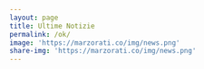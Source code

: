 ```yaml
---
layout: page
title: Ultime Notizie
permalink: /ok/
image: 'https://marzorati.co/img/news.png'
share-img: 'https://marzorati.co/img/news.png'
---
```

<!-- Style per bottone top -->
<style>
#return-to-top {
    position: fixed;
    bottom: 20px;
    right: 20px;
    background: rgb(0, 0, 0);
    background: rgba(0, 0, 0, 0.7);
    width: 50px;
    height: 50px;
    display: block;
    text-decoration: none;
    -webkit-border-radius: 35px;
    -moz-border-radius: 35px;
    border-radius: 35px;
    display: none;
    -webkit-transition: all 0.3s linear;
    -moz-transition: all 0.3s ease;
    -ms-transition: all 0.3s ease;
    -o-transition: all 0.3s ease;
    transition: all 0.3s ease;
}
#return-to-top i {
    color: #fff;
    margin: 0;
    position: relative;
    left: 16px;
    top: 13px;
    font-size: 19px;
    -webkit-transition: all 0.3s ease;
    -moz-transition: all 0.3s ease;
    -ms-transition: all 0.3s ease;
    -o-transition: all 0.3s ease;
    transition: all 0.3s ease;
}
#return-to-top:hover {
    background: rgba(0, 0, 0, 0.9);
}
#return-to-top:hover i {
    color: #fff;
    top: 5px;
}
</style>
<!-- Style per bottone top -->
<!-- Style per RSS -->
<style>
    .itemTitle a{font-weight:bold; font-size:18px; color:#008AFF; text-decoration:none }
    .itemTitle a:hover{ text-decoration:underline }
    .itemDate{font-size:11px;color:#AAAAAA;}
</style>
<!-- Style per RSS -->







<script type="text/javascript" src="http://momentjs.com/downloads/moment-with-langs.min.js"></script>
<script>
    /*FeedEk jQuery RSS/ATOM Feed Plugin v2.0
* //jquery-plugins.net/FeedEk/FeedEk.html  
* https://github.com/enginkizil/FeedEk
* Author : Engin KIZIL //www.enginkizil.com */

(function($){$.fn.FeedEk=function(opt){var def=$.extend({FeedUrl:"//rss.cnn.com/rss/edition.rss",MaxCount:5,ShowDesc:true,ShowPubDate:true,CharacterLimit:0,TitleLinkTarget:"_blank",DateFormat:"",DateFormatLang:"en"},opt);var id=$(this).attr("id"),i,s="",dt;$("#"+id).empty().append('<img src="loader.gif" />');$.ajax({url:"//ajax.googleapis.com/ajax/services/feed/load?v=1.0&num="+def.MaxCount+"&output=json&q="+encodeURIComponent(def.FeedUrl)+"&hl=en&callback=?",dataType:"json",success:function(data){$("#"+id).empty();$.each(data.responseData.feed.entries,function(e,item){s+='<li><div class="itemTitle"><a href="'+item.link+'" target="'+def.TitleLinkTarget+'" >'+item.title+"</a></div>";if(def.ShowPubDate){dt=new Date(item.publishedDate);if($.trim(def.DateFormat).length>0){try{moment.lang(def.DateFormatLang);s+='<div class="itemDate">'+moment(dt).format(def.DateFormat)+"</div>"}catch(e){s+='<div class="itemDate">'+dt.toLocaleDateString()+"</div>"}}else{s+='<div class="itemDate">'+dt.toLocaleDateString()+"</div>"}}if(def.ShowDesc){if(def.DescCharacterLimit>0&&item.content.length>def.DescCharacterLimit){s+='<div class="itemContent">'+item.content.substr(0,def.DescCharacterLimit)+"...</div>"}else{s+='<div class="itemContent">'+item.content+"</div>"}}});$("#"+id).append('<ul class="feedEkList">'+s+"</ul>")}})}})(jQuery);


// Moment js
!function(t,e){"object"==typeof exports&&"undefined"!=typeof module?module.exports=e():"function"==typeof define&&define.amd?define(e):t.moment=e()}(this,function(){"use strict";function t(){return Pi.apply(null,arguments)}function e(t){Pi=t}function n(t){return"[object Array]"===Object.prototype.toString.call(t)}function i(t){return t instanceof Date||"[object Date]"===Object.prototype.toString.call(t)}function r(t,e){var n,i=[];for(n=0;n<t.length;++n)i.push(e(t[n],n));return i}function s(t,e){return Object.prototype.hasOwnProperty.call(t,e)}function o(t,e){for(var n in e)s(e,n)&&(t[n]=e[n]);return s(e,"toString")&&(t.toString=e.toString),s(e,"valueOf")&&(t.valueOf=e.valueOf),t}function a(t,e,n,i){return Oe(t,e,n,i,!0).utc()}function u(){return{empty:!1,unusedTokens:[],unusedInput:[],overflow:-2,charsLeftOver:0,nullInput:!1,invalidMonth:null,invalidFormat:!1,userInvalidated:!1,iso:!1}}function d(t){return null==t._pf&&(t._pf=u()),t._pf}function l(t){if(null==t._isValid){var e=d(t);t._isValid=!(isNaN(t._d.getTime())||!(e.overflow<0)||e.empty||e.invalidMonth||e.invalidWeekday||e.nullInput||e.invalidFormat||e.userInvalidated),t._strict&&(t._isValid=t._isValid&&0===e.charsLeftOver&&0===e.unusedTokens.length&&void 0===e.bigHour)}return t._isValid}function c(t){var e=a(0/0);return null!=t?o(d(e),t):d(e).userInvalidated=!0,e}function f(t,e){var n,i,r;if("undefined"!=typeof e._isAMomentObject&&(t._isAMomentObject=e._isAMomentObject),"undefined"!=typeof e._i&&(t._i=e._i),"undefined"!=typeof e._f&&(t._f=e._f),"undefined"!=typeof e._l&&(t._l=e._l),"undefined"!=typeof e._strict&&(t._strict=e._strict),"undefined"!=typeof e._tzm&&(t._tzm=e._tzm),"undefined"!=typeof e._isUTC&&(t._isUTC=e._isUTC),"undefined"!=typeof e._offset&&(t._offset=e._offset),"undefined"!=typeof e._pf&&(t._pf=d(e)),"undefined"!=typeof e._locale&&(t._locale=e._locale),Hi.length>0)for(n in Hi)i=Hi[n],r=e[i],"undefined"!=typeof r&&(t[i]=r);return t}function h(e){f(this,e),this._d=new Date(null!=e._d?e._d.getTime():0/0),Li===!1&&(Li=!0,t.updateOffset(this),Li=!1)}function m(t){return t instanceof h||null!=t&&null!=t._isAMomentObject}function _(t){return 0>t?Math.ceil(t):Math.floor(t)}function y(t){var e=+t,n=0;return 0!==e&&isFinite(e)&&(n=_(e)),n}function p(t,e,n){var i,r=Math.min(t.length,e.length),s=Math.abs(t.length-e.length),o=0;for(i=0;r>i;i++)(n&&t[i]!==e[i]||!n&&y(t[i])!==y(e[i]))&&o++;return o+s}function g(){}function D(t){return t?t.toLowerCase().replace("_","-"):t}function v(t){for(var e,n,i,r,s=0;s<t.length;){for(r=D(t[s]).split("-"),e=r.length,n=D(t[s+1]),n=n?n.split("-"):null;e>0;){if(i=M(r.slice(0,e).join("-")))return i;if(n&&n.length>=e&&p(r,n,!0)>=e-1)break;e--}s++}return null}function M(t){var e=null;if(!Ii[t]&&"undefined"!=typeof module&&module&&module.exports)try{e=xi._abbr,require("./locale/"+t),Y(e)}catch(n){}return Ii[t]}function Y(t,e){var n;return t&&(n="undefined"==typeof e?S(t):w(t,e),n&&(xi=n)),xi._abbr}function w(t,e){return null!==e?(e.abbr=t,Ii[t]=Ii[t]||new g,Ii[t].set(e),Y(t),Ii[t]):(delete Ii[t],null)}function S(t){var e;if(t&&t._locale&&t._locale._abbr&&(t=t._locale._abbr),!t)return xi;if(!n(t)){if(e=M(t))return e;t=[t]}return v(t)}function k(t,e){var n=t.toLowerCase();Ai[n]=Ai[n+"s"]=Ai[e]=t}function T(t){return"string"==typeof t?Ai[t]||Ai[t.toLowerCase()]:void 0}function b(t){var e,n,i={};for(n in t)s(t,n)&&(e=T(n),e&&(i[e]=t[n]));return i}function O(e,n){return function(i){return null!=i?(W(this,e,i),t.updateOffset(this,n),this):U(this,e)}}function U(t,e){return t._d["get"+(t._isUTC?"UTC":"")+e]()}function W(t,e,n){return t._d["set"+(t._isUTC?"UTC":"")+e](n)}function C(t,e){var n;if("object"==typeof t)for(n in t)this.set(n,t[n]);else if(t=T(t),"function"==typeof this[t])return this[t](e);return this}function G(t,e,n){var i=""+Math.abs(t),r=e-i.length,s=t>=0;return(s?n?"+":"":"-")+Math.pow(10,Math.max(0,r)).toString().substr(1)+i}function F(t,e,n,i){var r=i;"string"==typeof i&&(r=function(){return this[i]()}),t&&(Ei[t]=r),e&&(Ei[e[0]]=function(){return G(r.apply(this,arguments),e[1],e[2])}),n&&(Ei[n]=function(){return this.localeData().ordinal(r.apply(this,arguments),t)})}function P(t){return t.match(/\[[\s\S]/)?t.replace(/^\[|\]$/g,""):t.replace(/\\/g,"")}function x(t){var e,n,i=t.match(zi);for(e=0,n=i.length;n>e;e++)i[e]=Ei[i[e]]?Ei[i[e]]:P(i[e]);return function(r){var s="";for(e=0;n>e;e++)s+=i[e]instanceof Function?i[e].call(r,t):i[e];return s}}function H(t,e){return t.isValid()?(e=L(e,t.localeData()),ji[e]=ji[e]||x(e),ji[e](t)):t.localeData().invalidDate()}function L(t,e){function n(t){return e.longDateFormat(t)||t}var i=5;for(Zi.lastIndex=0;i>=0&&Zi.test(t);)t=t.replace(Zi,n),Zi.lastIndex=0,i-=1;return t}function I(t){return"function"==typeof t&&"[object Function]"===Object.prototype.toString.call(t)}function A(t,e,n){rr[t]=I(e)?e:function(t){return t&&n?n:e}}function z(t,e){return s(rr,t)?rr[t](e._strict,e._locale):new RegExp(Z(t))}function Z(t){return t.replace("\\","").replace(/\\(\[)|\\(\])|\[([^\]\[]*)\]|\\(.)/g,function(t,e,n,i,r){return e||n||i||r}).replace(/[-\/\\^$*+?.()|[\]{}]/g,"\\$&")}function j(t,e){var n,i=e;for("string"==typeof t&&(t=[t]),"number"==typeof e&&(i=function(t,n){n[e]=y(t)}),n=0;n<t.length;n++)sr[t[n]]=i}function E(t,e){j(t,function(t,n,i,r){i._w=i._w||{},e(t,i._w,i,r)})}function N(t,e,n){null!=e&&s(sr,t)&&sr[t](e,n._a,n,t)}function V(t,e){return new Date(Date.UTC(t,e+1,0)).getUTCDate()}function q(t){return this._months[t.month()]}function J(t){return this._monthsShort[t.month()]}function $(t,e,n){var i,r,s;for(this._monthsParse||(this._monthsParse=[],this._longMonthsParse=[],this._shortMonthsParse=[]),i=0;12>i;i++){if(r=a([2e3,i]),n&&!this._longMonthsParse[i]&&(this._longMonthsParse[i]=new RegExp("^"+this.months(r,"").replace(".","")+"$","i"),this._shortMonthsParse[i]=new RegExp("^"+this.monthsShort(r,"").replace(".","")+"$","i")),n||this._monthsParse[i]||(s="^"+this.months(r,"")+"|^"+this.monthsShort(r,""),this._monthsParse[i]=new RegExp(s.replace(".",""),"i")),n&&"MMMM"===e&&this._longMonthsParse[i].test(t))return i;if(n&&"MMM"===e&&this._shortMonthsParse[i].test(t))return i;if(!n&&this._monthsParse[i].test(t))return i}}function R(t,e){var n;return"string"==typeof e&&(e=t.localeData().monthsParse(e),"number"!=typeof e)?t:(n=Math.min(t.date(),V(t.year(),e)),t._d["set"+(t._isUTC?"UTC":"")+"Month"](e,n),t)}function B(e){return null!=e?(R(this,e),t.updateOffset(this,!0),this):U(this,"Month")}function Q(){return V(this.year(),this.month())}function X(t){var e,n=t._a;return n&&-2===d(t).overflow&&(e=n[ar]<0||n[ar]>11?ar:n[ur]<1||n[ur]>V(n[or],n[ar])?ur:n[dr]<0||n[dr]>24||24===n[dr]&&(0!==n[lr]||0!==n[cr]||0!==n[fr])?dr:n[lr]<0||n[lr]>59?lr:n[cr]<0||n[cr]>59?cr:n[fr]<0||n[fr]>999?fr:-1,d(t)._overflowDayOfYear&&(or>e||e>ur)&&(e=ur),d(t).overflow=e),t}function K(e){t.suppressDeprecationWarnings===!1&&"undefined"!=typeof console&&console.warn&&console.warn("Deprecation warning: "+e)}function te(t,e){var n=!0;return o(function(){return n&&(K(t+"\n"+(new Error).stack),n=!1),e.apply(this,arguments)},e)}function ee(t,e){_r[t]||(K(e),_r[t]=!0)}function ne(t){var e,n,i=t._i,r=yr.exec(i);if(r){for(d(t).iso=!0,e=0,n=pr.length;n>e;e++)if(pr[e][1].exec(i)){t._f=pr[e][0];break}for(e=0,n=gr.length;n>e;e++)if(gr[e][1].exec(i)){t._f+=(r[6]||" ")+gr[e][0];break}i.match(er)&&(t._f+="Z"),Me(t)}else t._isValid=!1}function ie(e){var n=Dr.exec(e._i);return null!==n?void(e._d=new Date(+n[1])):(ne(e),void(e._isValid===!1&&(delete e._isValid,t.createFromInputFallback(e))))}function re(t,e,n,i,r,s,o){var a=new Date(t,e,n,i,r,s,o);return 1970>t&&a.setFullYear(t),a}function se(t){var e=new Date(Date.UTC.apply(null,arguments));return 1970>t&&e.setUTCFullYear(t),e}function oe(t){return ae(t)?366:365}function ae(t){return t%4===0&&t%100!==0||t%400===0}function ue(){return ae(this.year())}function de(t,e,n){var i,r=n-e,s=n-t.day();return s>r&&(s-=7),r-7>s&&(s+=7),i=Ue(t).add(s,"d"),{week:Math.ceil(i.dayOfYear()/7),year:i.year()}}function le(t){return de(t,this._week.dow,this._week.doy).week}function ce(){return this._week.dow}function fe(){return this._week.doy}function he(t){var e=this.localeData().week(this);return null==t?e:this.add(7*(t-e),"d")}function me(t){var e=de(this,1,4).week;return null==t?e:this.add(7*(t-e),"d")}function _e(t,e,n,i,r){var s,o=6+r-i,a=se(t,0,1+o),u=a.getUTCDay();return r>u&&(u+=7),n=null!=n?1*n:r,s=1+o+7*(e-1)-u+n,{year:s>0?t:t-1,dayOfYear:s>0?s:oe(t-1)+s}}function ye(t){var e=Math.round((this.clone().startOf("day")-this.clone().startOf("year"))/864e5)+1;return null==t?e:this.add(t-e,"d")}function pe(t,e,n){return null!=t?t:null!=e?e:n}function ge(t){var e=new Date;return t._useUTC?[e.getUTCFullYear(),e.getUTCMonth(),e.getUTCDate()]:[e.getFullYear(),e.getMonth(),e.getDate()]}function De(t){var e,n,i,r,s=[];if(!t._d){for(i=ge(t),t._w&&null==t._a[ur]&&null==t._a[ar]&&ve(t),t._dayOfYear&&(r=pe(t._a[or],i[or]),t._dayOfYear>oe(r)&&(d(t)._overflowDayOfYear=!0),n=se(r,0,t._dayOfYear),t._a[ar]=n.getUTCMonth(),t._a[ur]=n.getUTCDate()),e=0;3>e&&null==t._a[e];++e)t._a[e]=s[e]=i[e];for(;7>e;e++)t._a[e]=s[e]=null==t._a[e]?2===e?1:0:t._a[e];24===t._a[dr]&&0===t._a[lr]&&0===t._a[cr]&&0===t._a[fr]&&(t._nextDay=!0,t._a[dr]=0),t._d=(t._useUTC?se:re).apply(null,s),null!=t._tzm&&t._d.setUTCMinutes(t._d.getUTCMinutes()-t._tzm),t._nextDay&&(t._a[dr]=24)}}function ve(t){var e,n,i,r,s,o,a;e=t._w,null!=e.GG||null!=e.W||null!=e.E?(s=1,o=4,n=pe(e.GG,t._a[or],de(Ue(),1,4).year),i=pe(e.W,1),r=pe(e.E,1)):(s=t._locale._week.dow,o=t._locale._week.doy,n=pe(e.gg,t._a[or],de(Ue(),s,o).year),i=pe(e.w,1),null!=e.d?(r=e.d,s>r&&++i):r=null!=e.e?e.e+s:s),a=_e(n,i,r,o,s),t._a[or]=a.year,t._dayOfYear=a.dayOfYear}function Me(e){if(e._f===t.ISO_8601)return void ne(e);e._a=[],d(e).empty=!0;var n,i,r,s,o,a=""+e._i,u=a.length,l=0;for(r=L(e._f,e._locale).match(zi)||[],n=0;n<r.length;n++)s=r[n],i=(a.match(z(s,e))||[])[0],i&&(o=a.substr(0,a.indexOf(i)),o.length>0&&d(e).unusedInput.push(o),a=a.slice(a.indexOf(i)+i.length),l+=i.length),Ei[s]?(i?d(e).empty=!1:d(e).unusedTokens.push(s),N(s,i,e)):e._strict&&!i&&d(e).unusedTokens.push(s);d(e).charsLeftOver=u-l,a.length>0&&d(e).unusedInput.push(a),d(e).bigHour===!0&&e._a[dr]<=12&&e._a[dr]>0&&(d(e).bigHour=void 0),e._a[dr]=Ye(e._locale,e._a[dr],e._meridiem),De(e),X(e)}function Ye(t,e,n){var i;return null==n?e:null!=t.meridiemHour?t.meridiemHour(e,n):null!=t.isPM?(i=t.isPM(n),i&&12>e&&(e+=12),i||12!==e||(e=0),e):e}function we(t){var e,n,i,r,s;if(0===t._f.length)return d(t).invalidFormat=!0,void(t._d=new Date(0/0));for(r=0;r<t._f.length;r++)s=0,e=f({},t),null!=t._useUTC&&(e._useUTC=t._useUTC),e._f=t._f[r],Me(e),l(e)&&(s+=d(e).charsLeftOver,s+=10*d(e).unusedTokens.length,d(e).score=s,(null==i||i>s)&&(i=s,n=e));o(t,n||e)}function Se(t){if(!t._d){var e=b(t._i);t._a=[e.year,e.month,e.day||e.date,e.hour,e.minute,e.second,e.millisecond],De(t)}}function ke(t){var e=new h(X(Te(t)));return e._nextDay&&(e.add(1,"d"),e._nextDay=void 0),e}function Te(t){var e=t._i,r=t._f;return t._locale=t._locale||S(t._l),null===e||void 0===r&&""===e?c({nullInput:!0}):("string"==typeof e&&(t._i=e=t._locale.preparse(e)),m(e)?new h(X(e)):(n(r)?we(t):r?Me(t):i(e)?t._d=e:be(t),t))}function be(e){var s=e._i;void 0===s?e._d=new Date:i(s)?e._d=new Date(+s):"string"==typeof s?ie(e):n(s)?(e._a=r(s.slice(0),function(t){return parseInt(t,10)}),De(e)):"object"==typeof s?Se(e):"number"==typeof s?e._d=new Date(s):t.createFromInputFallback(e)}function Oe(t,e,n,i,r){var s={};return"boolean"==typeof n&&(i=n,n=void 0),s._isAMomentObject=!0,s._useUTC=s._isUTC=r,s._l=n,s._i=t,s._f=e,s._strict=i,ke(s)}function Ue(t,e,n,i){return Oe(t,e,n,i,!1)}function We(t,e){var i,r;if(1===e.length&&n(e[0])&&(e=e[0]),!e.length)return Ue();for(i=e[0],r=1;r<e.length;++r)(!e[r].isValid()||e[r][t](i))&&(i=e[r]);return i}function Ce(){var t=[].slice.call(arguments,0);return We("isBefore",t)}function Ge(){var t=[].slice.call(arguments,0);return We("isAfter",t)}function Fe(t){var e=b(t),n=e.year||0,i=e.quarter||0,r=e.month||0,s=e.week||0,o=e.day||0,a=e.hour||0,u=e.minute||0,d=e.second||0,l=e.millisecond||0;this._milliseconds=+l+1e3*d+6e4*u+36e5*a,this._days=+o+7*s,this._months=+r+3*i+12*n,this._data={},this._locale=S(),this._bubble()}function Pe(t){return t instanceof Fe}function xe(t,e){F(t,0,0,function(){var t=this.utcOffset(),n="+";return 0>t&&(t=-t,n="-"),n+G(~~(t/60),2)+e+G(~~t%60,2)})}function He(t){var e=(t||"").match(er)||[],n=e[e.length-1]||[],i=(n+"").match(Sr)||["-",0,0],r=+(60*i[1])+y(i[2]);return"+"===i[0]?r:-r}function Le(e,n){var r,s;return n._isUTC?(r=n.clone(),s=(m(e)||i(e)?+e:+Ue(e))-+r,r._d.setTime(+r._d+s),t.updateOffset(r,!1),r):Ue(e).local()}function Ie(t){return 15*-Math.round(t._d.getTimezoneOffset()/15)}function Ae(e,n){var i,r=this._offset||0;return null!=e?("string"==typeof e&&(e=He(e)),Math.abs(e)<16&&(e=60*e),!this._isUTC&&n&&(i=Ie(this)),this._offset=e,this._isUTC=!0,null!=i&&this.add(i,"m"),r!==e&&(!n||this._changeInProgress?en(this,Be(e-r,"m"),1,!1):this._changeInProgress||(this._changeInProgress=!0,t.updateOffset(this,!0),this._changeInProgress=null)),this):this._isUTC?r:Ie(this)}function ze(t,e){return null!=t?("string"!=typeof t&&(t=-t),this.utcOffset(t,e),this):-this.utcOffset()}function Ze(t){return this.utcOffset(0,t)}function je(t){return this._isUTC&&(this.utcOffset(0,t),this._isUTC=!1,t&&this.subtract(Ie(this),"m")),this}function Ee(){return this._tzm?this.utcOffset(this._tzm):"string"==typeof this._i&&this.utcOffset(He(this._i)),this}function Ne(t){return t=t?Ue(t).utcOffset():0,(this.utcOffset()-t)%60===0}function Ve(){return this.utcOffset()>this.clone().month(0).utcOffset()||this.utcOffset()>this.clone().month(5).utcOffset()}function qe(){if("undefined"!=typeof this._isDSTShifted)return this._isDSTShifted;var t={};if(f(t,this),t=Te(t),t._a){var e=t._isUTC?a(t._a):Ue(t._a);this._isDSTShifted=this.isValid()&&p(t._a,e.toArray())>0}else this._isDSTShifted=!1;return this._isDSTShifted}function Je(){return!this._isUTC}function $e(){return this._isUTC}function Re(){return this._isUTC&&0===this._offset}function Be(t,e){var n,i,r,o=t,a=null;return Pe(t)?o={ms:t._milliseconds,d:t._days,M:t._months}:"number"==typeof t?(o={},e?o[e]=t:o.milliseconds=t):(a=kr.exec(t))?(n="-"===a[1]?-1:1,o={y:0,d:y(a[ur])*n,h:y(a[dr])*n,m:y(a[lr])*n,s:y(a[cr])*n,ms:y(a[fr])*n}):(a=Tr.exec(t))?(n="-"===a[1]?-1:1,o={y:Qe(a[2],n),M:Qe(a[3],n),d:Qe(a[4],n),h:Qe(a[5],n),m:Qe(a[6],n),s:Qe(a[7],n),w:Qe(a[8],n)}):null==o?o={}:"object"==typeof o&&("from"in o||"to"in o)&&(r=Ke(Ue(o.from),Ue(o.to)),o={},o.ms=r.milliseconds,o.M=r.months),i=new Fe(o),Pe(t)&&s(t,"_locale")&&(i._locale=t._locale),i}function Qe(t,e){var n=t&&parseFloat(t.replace(",","."));return(isNaN(n)?0:n)*e}function Xe(t,e){var n={milliseconds:0,months:0};return n.months=e.month()-t.month()+12*(e.year()-t.year()),t.clone().add(n.months,"M").isAfter(e)&&--n.months,n.milliseconds=+e-+t.clone().add(n.months,"M"),n}function Ke(t,e){var n;return e=Le(e,t),t.isBefore(e)?n=Xe(t,e):(n=Xe(e,t),n.milliseconds=-n.milliseconds,n.months=-n.months),n}function tn(t,e){return function(n,i){var r,s;return null===i||isNaN(+i)||(ee(e,"moment()."+e+"(period, number) is deprecated. Please use moment()."+e+"(number, period)."),s=n,n=i,i=s),n="string"==typeof n?+n:n,r=Be(n,i),en(this,r,t),this}}function en(e,n,i,r){var s=n._milliseconds,o=n._days,a=n._months;r=null==r?!0:r,s&&e._d.setTime(+e._d+s*i),o&&W(e,"Date",U(e,"Date")+o*i),a&&R(e,U(e,"Month")+a*i),r&&t.updateOffset(e,o||a)}function nn(t,e){var n=t||Ue(),i=Le(n,this).startOf("day"),r=this.diff(i,"days",!0),s=-6>r?"sameElse":-1>r?"lastWeek":0>r?"lastDay":1>r?"sameDay":2>r?"nextDay":7>r?"nextWeek":"sameElse";return this.format(e&&e[s]||this.localeData().calendar(s,this,Ue(n)))}function rn(){return new h(this)}function sn(t,e){var n;return e=T("undefined"!=typeof e?e:"millisecond"),"millisecond"===e?(t=m(t)?t:Ue(t),+this>+t):(n=m(t)?+t:+Ue(t),n<+this.clone().startOf(e))}function on(t,e){var n;return e=T("undefined"!=typeof e?e:"millisecond"),"millisecond"===e?(t=m(t)?t:Ue(t),+t>+this):(n=m(t)?+t:+Ue(t),+this.clone().endOf(e)<n)}function an(t,e,n){return this.isAfter(t,n)&&this.isBefore(e,n)}function un(t,e){var n;return e=T(e||"millisecond"),"millisecond"===e?(t=m(t)?t:Ue(t),+this===+t):(n=+Ue(t),+this.clone().startOf(e)<=n&&n<=+this.clone().endOf(e))}function dn(t,e,n){var i,r,s=Le(t,this),o=6e4*(s.utcOffset()-this.utcOffset());return e=T(e),"year"===e||"month"===e||"quarter"===e?(r=ln(this,s),"quarter"===e?r/=3:"year"===e&&(r/=12)):(i=this-s,r="second"===e?i/1e3:"minute"===e?i/6e4:"hour"===e?i/36e5:"day"===e?(i-o)/864e5:"week"===e?(i-o)/6048e5:i),n?r:_(r)}function ln(t,e){var n,i,r=12*(e.year()-t.year())+(e.month()-t.month()),s=t.clone().add(r,"months");return 0>e-s?(n=t.clone().add(r-1,"months"),i=(e-s)/(s-n)):(n=t.clone().add(r+1,"months"),i=(e-s)/(n-s)),-(r+i)}function cn(){return this.clone().locale("en").format("ddd MMM DD YYYY HH:mm:ss [GMT]ZZ")}function fn(){var t=this.clone().utc();return 0<t.year()&&t.year()<=9999?"function"==typeof Date.prototype.toISOString?this.toDate().toISOString():H(t,"YYYY-MM-DD[T]HH:mm:ss.SSS[Z]"):H(t,"YYYYYY-MM-DD[T]HH:mm:ss.SSS[Z]")}function hn(e){var n=H(this,e||t.defaultFormat);return this.localeData().postformat(n)}function mn(t,e){return this.isValid()?Be({to:this,from:t}).locale(this.locale()).humanize(!e):this.localeData().invalidDate()}function _n(t){return this.from(Ue(),t)}function yn(t,e){return this.isValid()?Be({from:this,to:t}).locale(this.locale()).humanize(!e):this.localeData().invalidDate()}function pn(t){return this.to(Ue(),t)}function gn(t){var e;return void 0===t?this._locale._abbr:(e=S(t),null!=e&&(this._locale=e),this)}function Dn(){return this._locale}function vn(t){switch(t=T(t)){case"year":this.month(0);case"quarter":case"month":this.date(1);case"week":case"isoWeek":case"day":this.hours(0);case"hour":this.minutes(0);case"minute":this.seconds(0);case"second":this.milliseconds(0)}return"week"===t&&this.weekday(0),"isoWeek"===t&&this.isoWeekday(1),"quarter"===t&&this.month(3*Math.floor(this.month()/3)),this}function Mn(t){return t=T(t),void 0===t||"millisecond"===t?this:this.startOf(t).add(1,"isoWeek"===t?"week":t).subtract(1,"ms")}function Yn(){return+this._d-6e4*(this._offset||0)}function wn(){return Math.floor(+this/1e3)}function Sn(){return this._offset?new Date(+this):this._d}function kn(){var t=this;return[t.year(),t.month(),t.date(),t.hour(),t.minute(),t.second(),t.millisecond()]}function Tn(){var t=this;return{years:t.year(),months:t.month(),date:t.date(),hours:t.hours(),minutes:t.minutes(),seconds:t.seconds(),milliseconds:t.milliseconds()}}function bn(){return l(this)}function On(){return o({},d(this))}function Un(){return d(this).overflow}function Wn(t,e){F(0,[t,t.length],0,e)}function Cn(t,e,n){return de(Ue([t,11,31+e-n]),e,n).week}function Gn(t){var e=de(this,this.localeData()._week.dow,this.localeData()._week.doy).year;return null==t?e:this.add(t-e,"y")}function Fn(t){var e=de(this,1,4).year;return null==t?e:this.add(t-e,"y")}function Pn(){return Cn(this.year(),1,4)}function xn(){var t=this.localeData()._week;return Cn(this.year(),t.dow,t.doy)}function Hn(t){return null==t?Math.ceil((this.month()+1)/3):this.month(3*(t-1)+this.month()%3)}function Ln(t,e){return"string"!=typeof t?t:isNaN(t)?(t=e.weekdaysParse(t),"number"==typeof t?t:null):parseInt(t,10)}function In(t){return this._weekdays[t.day()]}function An(t){return this._weekdaysShort[t.day()]}function zn(t){return this._weekdaysMin[t.day()]}function Zn(t){var e,n,i;for(this._weekdaysParse=this._weekdaysParse||[],e=0;7>e;e++)if(this._weekdaysParse[e]||(n=Ue([2e3,1]).day(e),i="^"+this.weekdays(n,"")+"|^"+this.weekdaysShort(n,"")+"|^"+this.weekdaysMin(n,""),this._weekdaysParse[e]=new RegExp(i.replace(".",""),"i")),this._weekdaysParse[e].test(t))return e}function jn(t){var e=this._isUTC?this._d.getUTCDay():this._d.getDay();return null!=t?(t=Ln(t,this.localeData()),this.add(t-e,"d")):e}function En(t){var e=(this.day()+7-this.localeData()._week.dow)%7;return null==t?e:this.add(t-e,"d")}function Nn(t){return null==t?this.day()||7:this.day(this.day()%7?t:t-7)}function Vn(t,e){F(t,0,0,function(){return this.localeData().meridiem(this.hours(),this.minutes(),e)})}function qn(t,e){return e._meridiemParse}function Jn(t){return"p"===(t+"").toLowerCase().charAt(0)}function $n(t,e,n){return t>11?n?"pm":"PM":n?"am":"AM"}function Rn(t,e){e[fr]=y(1e3*("0."+t))}function Bn(){return this._isUTC?"UTC":""}function Qn(){return this._isUTC?"Coordinated Universal Time":""}function Xn(t){return Ue(1e3*t)}function Kn(){return Ue.apply(null,arguments).parseZone()}function ti(t,e,n){var i=this._calendar[t];return"function"==typeof i?i.call(e,n):i}function ei(t){var e=this._longDateFormat[t],n=this._longDateFormat[t.toUpperCase()];return e||!n?e:(this._longDateFormat[t]=n.replace(/MMMM|MM|DD|dddd/g,function(t){return t.slice(1)}),this._longDateFormat[t])}function ni(){return this._invalidDate}function ii(t){return this._ordinal.replace("%d",t)}function ri(t){return t}function si(t,e,n,i){var r=this._relativeTime[n];return"function"==typeof r?r(t,e,n,i):r.replace(/%d/i,t)}function oi(t,e){var n=this._relativeTime[t>0?"future":"past"];return"function"==typeof n?n(e):n.replace(/%s/i,e)}function ai(t){var e,n;for(n in t)e=t[n],"function"==typeof e?this[n]=e:this["_"+n]=e;this._ordinalParseLenient=new RegExp(this._ordinalParse.source+"|"+/\d{1,2}/.source)}function ui(t,e,n,i){var r=S(),s=a().set(i,e);return r[n](s,t)}function di(t,e,n,i,r){if("number"==typeof t&&(e=t,t=void 0),t=t||"",null!=e)return ui(t,e,n,r);var s,o=[];for(s=0;i>s;s++)o[s]=ui(t,s,n,r);return o}function li(t,e){return di(t,e,"months",12,"month")}function ci(t,e){return di(t,e,"monthsShort",12,"month")}function fi(t,e){return di(t,e,"weekdays",7,"day")}function hi(t,e){return di(t,e,"weekdaysShort",7,"day")}function mi(t,e){return di(t,e,"weekdaysMin",7,"day")}function _i(){var t=this._data;return this._milliseconds=Rr(this._milliseconds),this._days=Rr(this._days),this._months=Rr(this._months),t.milliseconds=Rr(t.milliseconds),t.seconds=Rr(t.seconds),t.minutes=Rr(t.minutes),t.hours=Rr(t.hours),t.months=Rr(t.months),t.years=Rr(t.years),this}function yi(t,e,n,i){var r=Be(e,n);return t._milliseconds+=i*r._milliseconds,t._days+=i*r._days,t._months+=i*r._months,t._bubble()}function pi(t,e){return yi(this,t,e,1)}function gi(t,e){return yi(this,t,e,-1)}function Di(t){return 0>t?Math.floor(t):Math.ceil(t)}function vi(){var t,e,n,i,r,s=this._milliseconds,o=this._days,a=this._months,u=this._data;return s>=0&&o>=0&&a>=0||0>=s&&0>=o&&0>=a||(s+=864e5*Di(Yi(a)+o),o=0,a=0),u.milliseconds=s%1e3,t=_(s/1e3),u.seconds=t%60,e=_(t/60),u.minutes=e%60,n=_(e/60),u.hours=n%24,o+=_(n/24),r=_(Mi(o)),a+=r,o-=Di(Yi(r)),i=_(a/12),a%=12,u.days=o,u.months=a,u.years=i,this}function Mi(t){return 4800*t/146097}function Yi(t){return 146097*t/4800}function wi(t){var e,n,i=this._milliseconds;if(t=T(t),"month"===t||"year"===t)return e=this._days+i/864e5,n=this._months+Mi(e),"month"===t?n:n/12;switch(e=this._days+Math.round(Yi(this._months)),t){case"week":return e/7+i/6048e5;case"day":return e+i/864e5;case"hour":return 24*e+i/36e5;case"minute":return 1440*e+i/6e4;case"second":return 86400*e+i/1e3;case"millisecond":return Math.floor(864e5*e)+i;default:throw new Error("Unknown unit "+t)}}function Si(){return this._milliseconds+864e5*this._days+this._months%12*2592e6+31536e6*y(this._months/12)}function ki(t){return function(){return this.as(t)}}function Ti(t){return t=T(t),this[t+"s"]()}function bi(t){return function(){return this._data[t]}}function Oi(){return _(this.days()/7)}function Ui(t,e,n,i,r){return r.relativeTime(e||1,!!n,t,i)}function Wi(t,e,n){var i=Be(t).abs(),r=cs(i.as("s")),s=cs(i.as("m")),o=cs(i.as("h")),a=cs(i.as("d")),u=cs(i.as("M")),d=cs(i.as("y")),l=r<fs.s&&["s",r]||1===s&&["m"]||s<fs.m&&["mm",s]||1===o&&["h"]||o<fs.h&&["hh",o]||1===a&&["d"]||a<fs.d&&["dd",a]||1===u&&["M"]||u<fs.M&&["MM",u]||1===d&&["y"]||["yy",d];return l[2]=e,l[3]=+t>0,l[4]=n,Ui.apply(null,l)}function Ci(t,e){return void 0===fs[t]?!1:void 0===e?fs[t]:(fs[t]=e,!0)}function Gi(t){var e=this.localeData(),n=Wi(this,!t,e);return t&&(n=e.pastFuture(+this,n)),e.postformat(n)}function Fi(){var t,e,n,i=hs(this._milliseconds)/1e3,r=hs(this._days),s=hs(this._months);t=_(i/60),e=_(t/60),i%=60,t%=60,n=_(s/12),s%=12;var o=n,a=s,u=r,d=e,l=t,c=i,f=this.asSeconds();return f?(0>f?"-":"")+"P"+(o?o+"Y":"")+(a?a+"M":"")+(u?u+"D":"")+(d||l||c?"T":"")+(d?d+"H":"")+(l?l+"M":"")+(c?c+"S":""):"P0D"}var Pi,xi,Hi=t.momentProperties=[],Li=!1,Ii={},Ai={},zi=/(\[[^\[]*\])|(\\)?(Mo|MM?M?M?|Do|DDDo|DD?D?D?|ddd?d?|do?|w[o|w]?|W[o|W]?|Q|YYYYYY|YYYYY|YYYY|YY|gg(ggg?)?|GG(GGG?)?|e|E|a|A|hh?|HH?|mm?|ss?|S{1,9}|x|X|zz?|ZZ?|.)/g,Zi=/(\[[^\[]*\])|(\\)?(LTS|LT|LL?L?L?|l{1,4})/g,ji={},Ei={},Ni=/\d/,Vi=/\d\d/,qi=/\d{3}/,Ji=/\d{4}/,$i=/[+-]?\d{6}/,Ri=/\d\d?/,Bi=/\d{1,3}/,Qi=/\d{1,4}/,Xi=/[+-]?\d{1,6}/,Ki=/\d+/,tr=/[+-]?\d+/,er=/Z|[+-]\d\d:?\d\d/gi,nr=/[+-]?\d+(\.\d{1,3})?/,ir=/[0-9]*['a-z\u00A0-\u05FF\u0700-\uD7FF\uF900-\uFDCF\uFDF0-\uFFEF]+|[\u0600-\u06FF\/]+(\s*?[\u0600-\u06FF]+){1,2}/i,rr={},sr={},or=0,ar=1,ur=2,dr=3,lr=4,cr=5,fr=6;F("M",["MM",2],"Mo",function(){return this.month()+1}),F("MMM",0,0,function(t){return this.localeData().monthsShort(this,t)}),F("MMMM",0,0,function(t){return this.localeData().months(this,t)}),k("month","M"),A("M",Ri),A("MM",Ri,Vi),A("MMM",ir),A("MMMM",ir),j(["M","MM"],function(t,e){e[ar]=y(t)-1}),j(["MMM","MMMM"],function(t,e,n,i){var r=n._locale.monthsParse(t,i,n._strict);null!=r?e[ar]=r:d(n).invalidMonth=t});var hr="January_February_March_April_May_June_July_August_September_October_November_December".split("_"),mr="Jan_Feb_Mar_Apr_May_Jun_Jul_Aug_Sep_Oct_Nov_Dec".split("_"),_r={};t.suppressDeprecationWarnings=!1;var yr=/^\s*(?:[+-]\d{6}|\d{4})-(?:(\d\d-\d\d)|(W\d\d$)|(W\d\d-\d)|(\d\d\d))((T| )(\d\d(:\d\d(:\d\d(\.\d+)?)?)?)?([\+\-]\d\d(?::?\d\d)?|\s*Z)?)?$/,pr=[["YYYYYY-MM-DD",/[+-]\d{6}-\d{2}-\d{2}/],["YYYY-MM-DD",/\d{4}-\d{2}-\d{2}/],["GGGG-[W]WW-E",/\d{4}-W\d{2}-\d/],["GGGG-[W]WW",/\d{4}-W\d{2}/],["YYYY-DDD",/\d{4}-\d{3}/]],gr=[["HH:mm:ss.SSSS",/(T| )\d\d:\d\d:\d\d\.\d+/],["HH:mm:ss",/(T| )\d\d:\d\d:\d\d/],["HH:mm",/(T| )\d\d:\d\d/],["HH",/(T| )\d\d/]],Dr=/^\/?Date\((\-?\d+)/i;t.createFromInputFallback=te("moment construction falls back to js Date. This is discouraged and will be removed in upcoming major release. Please refer to https://github.com/moment/moment/issues/1407 for more info.",function(t){t._d=new Date(t._i+(t._useUTC?" UTC":""))}),F(0,["YY",2],0,function(){return this.year()%100}),F(0,["YYYY",4],0,"year"),F(0,["YYYYY",5],0,"year"),F(0,["YYYYYY",6,!0],0,"year"),k("year","y"),A("Y",tr),A("YY",Ri,Vi),A("YYYY",Qi,Ji),A("YYYYY",Xi,$i),A("YYYYYY",Xi,$i),j(["YYYYY","YYYYYY"],or),j("YYYY",function(e,n){n[or]=2===e.length?t.parseTwoDigitYear(e):y(e)}),j("YY",function(e,n){n[or]=t.parseTwoDigitYear(e)}),t.parseTwoDigitYear=function(t){return y(t)+(y(t)>68?1900:2e3)};var vr=O("FullYear",!1);F("w",["ww",2],"wo","week"),F("W",["WW",2],"Wo","isoWeek"),k("week","w"),k("isoWeek","W"),A("w",Ri),A("ww",Ri,Vi),A("W",Ri),A("WW",Ri,Vi),E(["w","ww","W","WW"],function(t,e,n,i){e[i.substr(0,1)]=y(t)});var Mr={dow:0,doy:6};F("DDD",["DDDD",3],"DDDo","dayOfYear"),k("dayOfYear","DDD"),A("DDD",Bi),A("DDDD",qi),j(["DDD","DDDD"],function(t,e,n){n._dayOfYear=y(t)}),t.ISO_8601=function(){};var Yr=te("moment().min is deprecated, use moment.min instead. https://github.com/moment/moment/issues/1548",function(){var t=Ue.apply(null,arguments);return this>t?this:t}),wr=te("moment().max is deprecated, use moment.max instead. https://github.com/moment/moment/issues/1548",function(){var t=Ue.apply(null,arguments);return t>this?this:t});xe("Z",":"),xe("ZZ",""),A("Z",er),A("ZZ",er),j(["Z","ZZ"],function(t,e,n){n._useUTC=!0,n._tzm=He(t)});var Sr=/([\+\-]|\d\d)/gi;t.updateOffset=function(){};var kr=/(\-)?(?:(\d*)\.)?(\d+)\:(\d+)(?:\:(\d+)\.?(\d{3})?)?/,Tr=/^(-)?P(?:(?:([0-9,.]*)Y)?(?:([0-9,.]*)M)?(?:([0-9,.]*)D)?(?:T(?:([0-9,.]*)H)?(?:([0-9,.]*)M)?(?:([0-9,.]*)S)?)?|([0-9,.]*)W)$/;Be.fn=Fe.prototype;var br=tn(1,"add"),Or=tn(-1,"subtract");t.defaultFormat="YYYY-MM-DDTHH:mm:ssZ";var Ur=te("moment().lang() is deprecated. Instead, use moment().localeData() to get the language configuration. Use moment().locale() to change languages.",function(t){return void 0===t?this.localeData():this.locale(t)});F(0,["gg",2],0,function(){return this.weekYear()%100}),F(0,["GG",2],0,function(){return this.isoWeekYear()%100}),Wn("gggg","weekYear"),Wn("ggggg","weekYear"),Wn("GGGG","isoWeekYear"),Wn("GGGGG","isoWeekYear"),k("weekYear","gg"),k("isoWeekYear","GG"),A("G",tr),A("g",tr),A("GG",Ri,Vi),A("gg",Ri,Vi),A("GGGG",Qi,Ji),A("gggg",Qi,Ji),A("GGGGG",Xi,$i),A("ggggg",Xi,$i),E(["gggg","ggggg","GGGG","GGGGG"],function(t,e,n,i){e[i.substr(0,2)]=y(t)}),E(["gg","GG"],function(e,n,i,r){n[r]=t.parseTwoDigitYear(e)}),F("Q",0,0,"quarter"),k("quarter","Q"),A("Q",Ni),j("Q",function(t,e){e[ar]=3*(y(t)-1)}),F("D",["DD",2],"Do","date"),k("date","D"),A("D",Ri),A("DD",Ri,Vi),A("Do",function(t,e){return t?e._ordinalParse:e._ordinalParseLenient}),j(["D","DD"],ur),j("Do",function(t,e){e[ur]=y(t.match(Ri)[0],10)});var Wr=O("Date",!0);F("d",0,"do","day"),F("dd",0,0,function(t){return this.localeData().weekdaysMin(this,t)}),F("ddd",0,0,function(t){return this.localeData().weekdaysShort(this,t)}),F("dddd",0,0,function(t){return this.localeData().weekdays(this,t)}),F("e",0,0,"weekday"),F("E",0,0,"isoWeekday"),k("day","d"),k("weekday","e"),k("isoWeekday","E"),A("d",Ri),A("e",Ri),A("E",Ri),A("dd",ir),A("ddd",ir),A("dddd",ir),E(["dd","ddd","dddd"],function(t,e,n){var i=n._locale.weekdaysParse(t);null!=i?e.d=i:d(n).invalidWeekday=t}),E(["d","e","E"],function(t,e,n,i){e[i]=y(t)});var Cr="Sunday_Monday_Tuesday_Wednesday_Thursday_Friday_Saturday".split("_"),Gr="Sun_Mon_Tue_Wed_Thu_Fri_Sat".split("_"),Fr="Su_Mo_Tu_We_Th_Fr_Sa".split("_");F("H",["HH",2],0,"hour"),F("h",["hh",2],0,function(){return this.hours()%12||12}),Vn("a",!0),Vn("A",!1),k("hour","h"),A("a",qn),A("A",qn),A("H",Ri),A("h",Ri),A("HH",Ri,Vi),A("hh",Ri,Vi),j(["H","HH"],dr),j(["a","A"],function(t,e,n){n._isPm=n._locale.isPM(t),n._meridiem=t}),j(["h","hh"],function(t,e,n){e[dr]=y(t),d(n).bigHour=!0});var Pr=/[ap]\.?m?\.?/i,xr=O("Hours",!0);F("m",["mm",2],0,"minute"),k("minute","m"),A("m",Ri),A("mm",Ri,Vi),j(["m","mm"],lr);var Hr=O("Minutes",!1);F("s",["ss",2],0,"second"),k("second","s"),A("s",Ri),A("ss",Ri,Vi),j(["s","ss"],cr);var Lr=O("Seconds",!1);F("S",0,0,function(){return~~(this.millisecond()/100)}),F(0,["SS",2],0,function(){return~~(this.millisecond()/10)}),F(0,["SSS",3],0,"millisecond"),F(0,["SSSS",4],0,function(){return 10*this.millisecond()}),F(0,["SSSSS",5],0,function(){return 100*this.millisecond()}),F(0,["SSSSSS",6],0,function(){return 1e3*this.millisecond()}),F(0,["SSSSSSS",7],0,function(){return 1e4*this.millisecond()}),F(0,["SSSSSSSS",8],0,function(){return 1e5*this.millisecond()}),F(0,["SSSSSSSSS",9],0,function(){return 1e6*this.millisecond()}),k("millisecond","ms"),A("S",Bi,Ni),A("SS",Bi,Vi),A("SSS",Bi,qi);var Ir;for(Ir="SSSS";Ir.length<=9;Ir+="S")A(Ir,Ki);for(Ir="S";Ir.length<=9;Ir+="S")j(Ir,Rn);var Ar=O("Milliseconds",!1);F("z",0,0,"zoneAbbr"),F("zz",0,0,"zoneName");var zr=h.prototype;zr.add=br,zr.calendar=nn,zr.clone=rn,zr.diff=dn,zr.endOf=Mn,zr.format=hn,zr.from=mn,zr.fromNow=_n,zr.to=yn,zr.toNow=pn,zr.get=C,zr.invalidAt=Un,zr.isAfter=sn,zr.isBefore=on,zr.isBetween=an,zr.isSame=un,zr.isValid=bn,zr.lang=Ur,zr.locale=gn,zr.localeData=Dn,zr.max=wr,zr.min=Yr,zr.parsingFlags=On,zr.set=C,zr.startOf=vn,zr.subtract=Or,zr.toArray=kn,zr.toObject=Tn,zr.toDate=Sn,zr.toISOString=fn,zr.toJSON=fn,zr.toString=cn,zr.unix=wn,zr.valueOf=Yn,zr.year=vr,zr.isLeapYear=ue,zr.weekYear=Gn,zr.isoWeekYear=Fn,zr.quarter=zr.quarters=Hn,zr.month=B,zr.daysInMonth=Q,zr.week=zr.weeks=he,zr.isoWeek=zr.isoWeeks=me,zr.weeksInYear=xn,zr.isoWeeksInYear=Pn,zr.date=Wr,zr.day=zr.days=jn,zr.weekday=En,zr.isoWeekday=Nn,zr.dayOfYear=ye,zr.hour=zr.hours=xr,zr.minute=zr.minutes=Hr,zr.second=zr.seconds=Lr,zr.millisecond=zr.milliseconds=Ar,zr.utcOffset=Ae,zr.utc=Ze,zr.local=je,zr.parseZone=Ee,zr.hasAlignedHourOffset=Ne,zr.isDST=Ve,zr.isDSTShifted=qe,zr.isLocal=Je,zr.isUtcOffset=$e,zr.isUtc=Re,zr.isUTC=Re,zr.zoneAbbr=Bn,zr.zoneName=Qn,zr.dates=te("dates accessor is deprecated. Use date instead.",Wr),zr.months=te("months accessor is deprecated. Use month instead",B),zr.years=te("years accessor is deprecated. Use year instead",vr),zr.zone=te("moment().zone is deprecated, use moment().utcOffset instead. https://github.com/moment/moment/issues/1779",ze);
var Zr=zr,jr={sameDay:"[Today at] LT",nextDay:"[Tomorrow at] LT",nextWeek:"dddd [at] LT",lastDay:"[Yesterday at] LT",lastWeek:"[Last] dddd [at] LT",sameElse:"L"},Er={LTS:"h:mm:ss A",LT:"h:mm A",L:"MM/DD/YYYY",LL:"MMMM D, YYYY",LLL:"MMMM D, YYYY h:mm A",LLLL:"dddd, MMMM D, YYYY h:mm A"},Nr="Invalid date",Vr="%d",qr=/\d{1,2}/,Jr={future:"in %s",past:"%s ago",s:"a few seconds",m:"a minute",mm:"%d minutes",h:"an hour",hh:"%d hours",d:"a day",dd:"%d days",M:"a month",MM:"%d months",y:"a year",yy:"%d years"},$r=g.prototype;$r._calendar=jr,$r.calendar=ti,$r._longDateFormat=Er,$r.longDateFormat=ei,$r._invalidDate=Nr,$r.invalidDate=ni,$r._ordinal=Vr,$r.ordinal=ii,$r._ordinalParse=qr,$r.preparse=ri,$r.postformat=ri,$r._relativeTime=Jr,$r.relativeTime=si,$r.pastFuture=oi,$r.set=ai,$r.months=q,$r._months=hr,$r.monthsShort=J,$r._monthsShort=mr,$r.monthsParse=$,$r.week=le,$r._week=Mr,$r.firstDayOfYear=fe,$r.firstDayOfWeek=ce,$r.weekdays=In,$r._weekdays=Cr,$r.weekdaysMin=zn,$r._weekdaysMin=Fr,$r.weekdaysShort=An,$r._weekdaysShort=Gr,$r.weekdaysParse=Zn,$r.isPM=Jn,$r._meridiemParse=Pr,$r.meridiem=$n,Y("en",{ordinalParse:/\d{1,2}(th|st|nd|rd)/,ordinal:function(t){var e=t%10,n=1===y(t%100/10)?"th":1===e?"st":2===e?"nd":3===e?"rd":"th";return t+n}}),t.lang=te("moment.lang is deprecated. Use moment.locale instead.",Y),t.langData=te("moment.langData is deprecated. Use moment.localeData instead.",S);var Rr=Math.abs,Br=ki("ms"),Qr=ki("s"),Xr=ki("m"),Kr=ki("h"),ts=ki("d"),es=ki("w"),ns=ki("M"),is=ki("y"),rs=bi("milliseconds"),ss=bi("seconds"),os=bi("minutes"),as=bi("hours"),us=bi("days"),ds=bi("months"),ls=bi("years"),cs=Math.round,fs={s:45,m:45,h:22,d:26,M:11},hs=Math.abs,ms=Fe.prototype;ms.abs=_i,ms.add=pi,ms.subtract=gi,ms.as=wi,ms.asMilliseconds=Br,ms.asSeconds=Qr,ms.asMinutes=Xr,ms.asHours=Kr,ms.asDays=ts,ms.asWeeks=es,ms.asMonths=ns,ms.asYears=is,ms.valueOf=Si,ms._bubble=vi,ms.get=Ti,ms.milliseconds=rs,ms.seconds=ss,ms.minutes=os,ms.hours=as,ms.days=us,ms.weeks=Oi,ms.months=ds,ms.years=ls,ms.humanize=Gi,ms.toISOString=Fi,ms.toString=Fi,ms.toJSON=Fi,ms.locale=gn,ms.localeData=Dn,ms.toIsoString=te("toIsoString() is deprecated. Please use toISOString() instead (notice the capitals)",Fi),ms.lang=Ur,F("X",0,0,"unix"),F("x",0,0,"valueOf"),A("x",tr),A("X",nr),j("X",function(t,e,n){n._d=new Date(1e3*parseFloat(t,10))}),j("x",function(t,e,n){n._d=new Date(y(t))}),t.version="2.10.6",e(Ue),t.fn=Zr,t.min=Ce,t.max=Ge,t.utc=a,t.unix=Xn,t.months=li,t.isDate=i,t.locale=Y,t.invalid=c,t.duration=Be,t.isMoment=m,t.weekdays=fi,t.parseZone=Kn,t.localeData=S,t.isDuration=Pe,t.monthsShort=ci,t.weekdaysMin=mi,t.defineLocale=w,t.weekdaysShort=hi,t.normalizeUnits=T,t.relativeTimeThreshold=Ci;var _s=t;return _s});



</script>

<script type="text/javascript" src="/prodhub/_catalogs/masterpage/AltairNet/js/FeedEk/js/moment.js"></script>



<script type="text/javascript">
    $(document).ready(function () {

        $('#divRss').FeedEk({
            FeedUrl: 'https://www.televideo.rai.it/televideo/pub/rss101.xml',
            MaxCount: 10,
            ShowPubDate:true,
            DescCharacterLimit:100,
            TitleLinkTarget:'_blank',
			DateFormat : 'dd/MM/yyyy',
			DateFormatLang : 'it'
        });

    });

</script>
<div id="divRss"></div>














